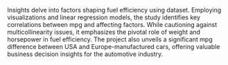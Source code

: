 Insights delve into factors shaping fuel efficiency using dataset.
Employing visualizations and linear regression models, the study identifies key correlations between mpg and affecting factors. 
While cautioning against multicollinearity issues, it emphasizes the pivotal role of weight and horsepower in fuel efficiency. 
The project also unveils a significant mpg difference between USA and Europe-manufactured cars, offering valuable business decision insights for the automotive industry.
